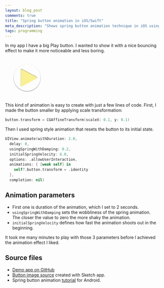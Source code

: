 ```yaml
---
layout: blog_post
comments: true
title: "Spring button animation in iOS/Swift"
meta_description: "Shows spring button animation technique in iOS using Swift language"
tags: programming
---
```


In my app I have a big Play button. I wanted to show it with a nice bouncing effect to make it more noticeable and less boring.

<div class='isTextCentered'>
  <img width='144' class='isTextCentered' src='/image/blog/2014-08-16-spring-style-animation-in-ios-with-swift.gif' alt='Spring style button animation iOS with Swift'>
</div>

This kind of animation is easy to create with just a few lines of code.
First, I made the button smaller by applying scale transformation:

```Swift
button.transform = CGAffineTransform(scaleX: 0.1, y: 0.1)
```
Then I used spring style animation that resets the button to its initial state.

```Swift
UIView.animate(withDuration: 2.0,
  delay: 0,
  usingSpringWithDamping: 0.2,
  initialSpringVelocity: 6.0,
  options: .allowUserInteraction,
  animations: { [weak self] in
    self?.button.transform = .identity
  },
  completion: nil)
```

## Animation parameters

* First one is duration of the animation, which I set to 2 seconds.
* `usingSpringWithDamping` sets the wobbliness of the spring animation. The closer the value to zero the more shaky the animation.
* `initialSpringVelocity` defines how fast the animation shoots out in the beginning.

It took me many minutes to play with those 3 parameters before I achieved the animation effect I liked.

## Source files

* [Demo app on GitHub](https://github.com/evgenyneu/bubble-button-animation-ios-swift)
* [Button image source](/files/2014-08-16-play.sketch.zip) created with Sketch app.
* Spring button animation [tutorial](http://evgenii.com/blog/spring-button-animation-on-android/) for Android.






